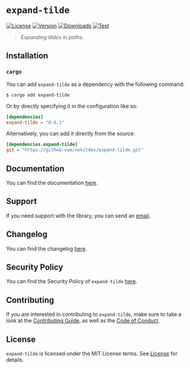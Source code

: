# `expand-tilde`

[![License][License Badge]][License]
[![Version][Version Badge]][Crate]
[![Downloads][Downloads Badge]][Crate]
[![Test][Test Badge]][Actions]

> *Expanding tildes in paths.*

## Installation

### `cargo`

You can add `expand-tilde` as a dependency with the following command:

```console
$ cargo add expand-tilde
```

Or by directly specifying it in the configuration like so:

```toml
[dependencies]
expand-tilde = "0.6.1"
```

Alternatively, you can add it directly from the source:

```toml
[dependencies.expand-tilde]
git = "https://github.com/nekitdev/expand-tilde.git"
```

## Documentation

You can find the documentation [here][Documentation].

## Support

If you need support with the library, you can send an [email][Email].

## Changelog

You can find the changelog [here][Changelog].

## Security Policy

You can find the Security Policy of `expand-tilde` [here][Security].

## Contributing

If you are interested in contributing to `expand-tilde`, make sure to take a look at the
[Contributing Guide][Contributing Guide], as well as the [Code of Conduct][Code of Conduct].

## License

`expand-tilde` is licensed under the MIT License terms. See [License][License] for details.

[Email]: mailto:support@nekit.dev

[Discord]: https://nekit.dev/chat

[Actions]: https://github.com/nekitdev/expand-tilde/actions

[Changelog]: https://github.com/nekitdev/expand-tilde/blob/main/CHANGELOG.md
[Code of Conduct]: https://github.com/nekitdev/expand-tilde/blob/main/CODE_OF_CONDUCT.md
[Contributing Guide]: https://github.com/nekitdev/expand-tilde/blob/main/CONTRIBUTING.md
[Security]: https://github.com/nekitdev/expand-tilde/blob/main/SECURITY.md

[License]: https://github.com/nekitdev/expand-tilde/blob/main/LICENSE

[Crate]: https://crates.io/crates/expand-tilde
[Documentation]: https://docs.rs/expand-tilde

[License Badge]: https://img.shields.io/crates/l/expand-tilde
[Version Badge]: https://img.shields.io/crates/v/expand-tilde
[Downloads Badge]: https://img.shields.io/crates/dr/expand-tilde
[Test Badge]: https://github.com/nekitdev/expand-tilde/workflows/test/badge.svg

